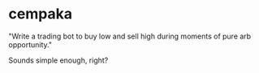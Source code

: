 # cempaka

"Write a trading bot to buy low and sell high during moments of pure arb opportunity."

Sounds simple enough, right?
